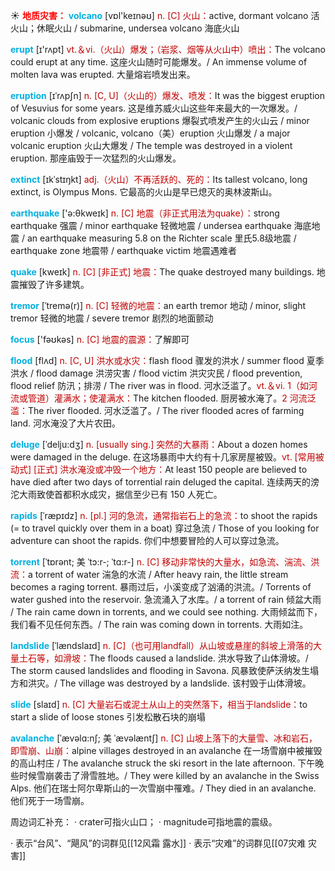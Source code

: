 ☀ <font color="red">**地质灾害：**</font>
<font color="sky blue">**volcano**</font> [vɒl'keɪnəʊ] 
<font color="#c00000">n. [C] 火山：</font>active, dormant volcano 活火山；休眠火山 / submarine, undersea volcano 海底火山

<font color="sky blue">**erupt**</font> [ɪ'rʌpt] 
<font color="#c00000">vt.＆vi.（火山）爆发；（岩浆、烟等从火山中）喷出：</font>The volcano could erupt at any time. 这座火山随时可能爆发。/ An immense volume of molten lava was erupted. 大量熔岩喷发出来。
           
<font color="sky blue">**eruption**</font> [ɪˈrʌpʃn]
<font color="#c00000">n. [C, U]（火山的）爆发、喷发：</font>It was the biggest eruption of Vesuvius for some years. 这是维苏威火山这些年来最大的一次爆发。/ volcanic clouds from explosive eruptions 爆裂式喷发产生的火山云 / minor eruption 小爆发 / volcanic, volcano（美）eruption 火山爆发 / a major volcanic eruption 火山大爆发 / The temple was destroyed in a violent eruption. 那座庙毁于一次猛烈的火山爆发。
           
<font color="sky blue">**extinct**</font> [ɪkˈstɪŋkt]
<font color="#c00000">adj.（火山）不再活跃的、死的：</font>Its tallest volcano, long extinct, is Olympus Mons. 它最高的火山是早已熄灭的奥林波斯山。

<font color="sky blue">**earthquake**</font> ['ə:θkweɪk] 
<font color="#c00000">n. [C] 地震（非正式用法为quake）：</font>strong earthquake 强震 / minor earthquake 轻微地震 / undersea earthquake 海底地震 / an earthquake measuring 5.8 on the Richter scale 里氏5.8级地震 / earthquake zone 地震带 / earthquake victim 地震遇难者

<font color="sky blue">**quake**</font> [kweɪk] 
<font color="#c00000">n. [C] [非正式] 地震：</font>The quake destroyed many buildings. 地震摧毁了许多建筑。
           
<font color="sky blue">**tremor**</font> [ˈtremə(r)]
<font color="#c00000">n. [C] 轻微的地震：</font>an earth tremor 地动 / minor, slight tremor 轻微的地震 / severe tremor 剧烈的地面颤动

<font color="sky blue">**focus**</font> ['fəʊkəs] 
<font color="#c00000">n. [C] 地震的震源：</font>了解即可

<font color="sky blue">**flood**</font> [flʌd] 
<font color="#c00000">n. [C, U] 洪水或水灾：</font>flash flood 骤发的洪水 / summer flood 夏季洪水 / flood damage 洪涝灾害 / flood victim 洪灾灾民 / flood prevention, flood relief 防汛；排涝 / The river was in flood. 河水泛滥了。<font color="#c00000">vt.＆vi. 1（如河流或管道）灌满水；使灌满水：</font>The kitchen flooded. 厨房被水淹了。<font color="#c00000">2 河流泛滥：</font>The river flooded. 河水泛滥了。/ The river flooded acres of farming land. 河水淹没了大片农田。
           
<font color="sky blue">**deluge**</font> [ˈdelju:dʒ]
<font color="#c00000">n. [usually sing.] 突然的大暴雨：</font>About a dozen homes were damaged in the deluge. 在这场暴雨中大约有十几家房屋被毁。<font color="#c00000">vt. [常用被动式] [正式] 洪水淹没或冲毁一个地方：</font>At least 150 people are believed to have died after two days of torrential rain deluged the capital. 连续两天的滂沱大雨致使首都积水成灾，据信至少已有 150 人死亡。
           
<font color="sky blue">**rapids**</font> [ˈræpɪdz]
<font color="#c00000">n. [pl.] 河的急流，通常指岩石上的急流：</font>to shoot the rapids (= to travel quickly over them in a boat) 穿过急流 / Those of you looking for adventure can shoot the rapids. 你们中想要冒险的人可以穿过急流。
           
<font color="sky blue">**torrent**</font> [ˈtɒrənt; 美 ˈtɔ:r-; ˈtɑ:r-]
<font color="#c00000">n. [C] 移动非常快的大量水，如急流、湍流、洪流：</font>a torrent of water 湍急的水流 / After heavy rain, the little stream becomes a raging torrent. 暴雨过后，小溪变成了汹涌的洪流。/ Torrents of water gushed into the reservoir. 急流涌入了水库。/ a torrent of rain 倾盆大雨 / The rain came down in torrents, and we could see nothing. 大雨倾盆而下，我们看不见任何东西。/ The rain was coming down in torrents. 大雨如注。      
          
<font color="sky blue">**landslide**</font> [ˈlændslaɪd]
<font color="#c00000">n. [C]（也可用landfall）从山坡或悬崖的斜坡上滑落的大量土石等，如滑坡：</font>The floods caused a landslide. 洪水导致了山体滑坡。/ The storm caused landslides and flooding in Savona. 风暴致使萨沃纳发生塌方和洪灾。/ The village was destroyed by a landslide. 该村毁于山体滑坡。

<font color="sky blue">**slide**</font> [slaɪd] 
<font color="#c00000">n. [C] 大量岩石或泥土从山上的突然落下，相当于landslide：</font>to start a slide of loose stones 引发松散石块的崩塌
           
<font color="sky blue">**avalanche**</font> [ˈævəlɑ:nʃ; 美 ˈævəlæntʃ]
<font color="#c00000">n. [C] 山坡上落下的大量雪、冰和岩石，即雪崩、山崩：</font>alpine villages destroyed in an avalanche 在一场雪崩中被摧毁的高山村庄 / The avalanche struck the ski resort in the late afternoon. 下午晚些时候雪崩袭击了滑雪胜地。/ They were killed by an avalanche in the Swiss Alps. 他们在瑞士阿尔卑斯山的一次雪崩中罹难。/ They died in an avalanche. 他们死于一场雪崩。
          
周边词汇补充：
· crater可指火山口；
· magnitude可指地震的震级。

· 表示“台风”、“飓风”的词群见[[12风霜 露水]]
· 表示“灾难”的词群见[[07灾难 灾害]]
